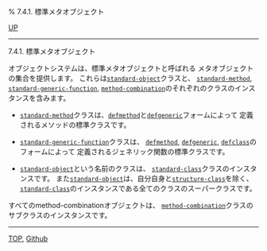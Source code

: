 % 7.4.1. 標準メタオブジェクト

[UP](7.4.html)  

---

7.4.1. 標準メタオブジェクト


オブジェクトシステムは、標準メタオブジェクトと呼ばれる
メタオブジェクトの集合を提供します。
これらは[`standard-object`](4.4.standard-object.html)クラスと、
[`standard-method`](4.4.standard-method.html), [`standard-generic-function`](4.4.standard-generic-function.html),
[`method-combination`](4.4.method-combination.html)のそれぞれのクラスのインスタンスを含みます。

- [`standard-method`](4.4.standard-method.html)クラスは、[`defmethod`](7.7.defmethod.html)と[`defgeneric`](7.7.defgeneric.html)フォームによって
定義されるメソッドの標準クラスです。

- [`standard-generic-function`](4.4.standard-generic-function.html)クラスは、
[`defmethod`](7.7.defmethod.html), [`defgeneric`](7.7.defgeneric.html), [`defclass`](7.7.defclass.html)のフォームによって
定義されるジェネリック関数の標準クラスです。

- [`standard-object`](4.4.standard-object.html)という名前のクラスは、
[`standard-class`](4.4.standard-class.html)クラスのインスタンスです。
また[`standard-object`](4.4.standard-object.html)は、自分自身と[`structure-class`](4.4.structure-class.html)を除く、
[`standard-class`](4.4.standard-class.html)のインスタンスである全てのクラスのスーパークラスです。

すべてのmethod-combinationオブジェクトは、
[`method-combination`](4.4.method-combination.html)クラスのサブクラスのインスタンスです。


---
[TOP](index.html),  [Github](https://github.com/nptcl/npt-japanese)

